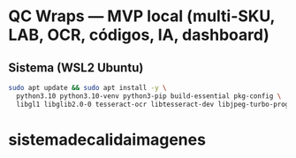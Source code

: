 # QC Wraps — MVP local (multi-SKU, LAB, OCR, códigos, IA, dashboard)

## Sistema (WSL2 Ubuntu)

```bash
sudo apt update && sudo apt install -y \
  python3.10 python3.10-venv python3-pip build-essential pkg-config \
  libgl1 libglib2.0-0 tesseract-ocr libtesseract-dev libjpeg-turbo-progs
```
# sistemadecalidaimagenes

